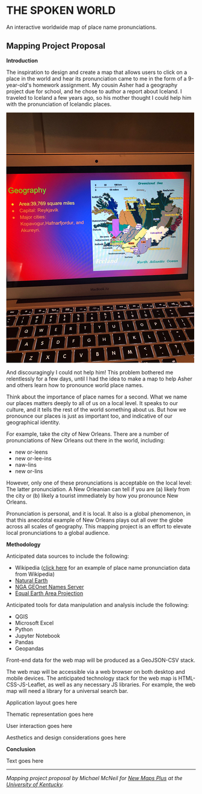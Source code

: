 # THE SPOKEN WORLD
An interactive worldwide map of place name pronunciations.

## Mapping Project Proposal

**Introduction**

The inspiration to design and create a map that allows users to click on a place in the world and hear its pronunciation came to me in the form of a 9-year-old's homework assignment. My cousin Asher had a geography project due for school, and he chose to author a report about Iceland. I traveled to Iceland a few years ago, so his mother thought I could help him with the pronunciation of Icelandic places.

![iceland homework](/images/ashers-homework.png "Asher's Geography Homework")

And discouragingly I could not help him! This problem bothered me relentlessly for a few days, until I had the idea to make a map to help Asher and others learn how to pronounce world place names.

Think about the importance of place names for a second. What we name our places matters deeply to all of us on a local level. It speaks to our culture, and it tells the rest of the world something about us. But how we pronounce our places is just as important too, and indicative of our geographical identity.

For example, take the city of New Orleans. There are a number of pronunciations of New Orleans out there in the world, including:

* new or-leens
* new or-lee-ins 
* naw-lins
* new or-lins

However, only one of these pronunciations is acceptable on the local level: The latter pronunciation. A New Orleanian can tell if you are (a) likely from the city or (b) likely a tourist immediately by how you pronounce New Orleans.

Pronunciation is personal, and it is local. It also is a global phenomenon, in that this anecdotal example of New Orleans plays out all over the globe across all scales of geography. This mapping project is an effort to elevate local pronunciations to a global audience.

**Methodology**

Anticipated data sources to include the following:

* Wikipedia ([click here](https://upload.wikimedia.org/wikipedia/commons/5/54/Is-Akureyri.oga) for an example of place name pronunciation data from Wikipedia)
* [Natural Earth](http://www.naturalearthdata.com/)
* [NGA GEOnet Names Server](http://geonames.nga.mil/gns/html/index.html)
* [Equal Earth Area Projection](https://observablehq.com/@d3/equal-earth)

Anticipated tools for data manipulation and analysis include the following:

* QGIS
* Microsoft Excel
* Python
* Jupyter Notebook
* Pandas
* Geopandas

Front-end data for the web map will be produced as a GeoJSON-CSV stack.

The web map will be accessible via a web browser on both desktop and mobile devices. The anticipated technology stack for the web map is HTML-CSS-JS-Leaflet, as well as any necessary JS libraries. For example, the web map will need a library for a universal search bar.

Application layout goes here

Thematic representation goes here

User interaction goes here

Aesthetics and design considerations goes here

**Conclusion**

Text goes here

---
*Mapping project proposal by Michael McNeil for [New Maps Plus](https://newmapsplus.as.uky.edu/) at the [University of Kentucky](http://www.uky.edu/UKHome/).*
